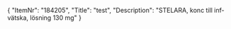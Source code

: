 {
  "ItemNr": "184205",
  "Title": "test",
  "Description": "STELARA, konc till inf-vätska, lösning 130 mg"
}